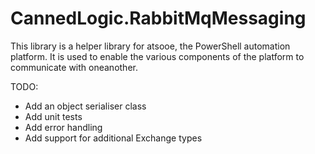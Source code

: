 # CannedLogic.RabbitMqMessaging

This library is a helper library for atsooe, the PowerShell automation platform. It is used to enable the various components of the platform to communicate with oneanother.

TODO:

* Add an object serialiser class
* Add unit tests
* Add error handling
* Add support for additional Exchange types
